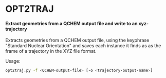 # OPT2TRAJ

#### Extract geometries from a QCHEM output file and write to an xyz-trajectory

Extracts geometries from a QCHEM output file, using the keyphrase
"Standard Nuclear Orientation" and saves each instance it finds as
as the frame of a trajectory in the XYZ file format.

Usage:
```bash
opt2traj.py -f <QCHEM-output-file> [-o <trajectory-output-name>]
```
